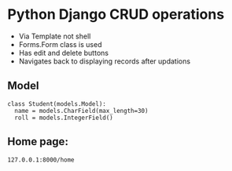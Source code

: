 # Python Django CRUD operations
 * Via Template not shell
 * Forms.Form class is used
 * Has edit and delete buttons
 * Navigates back to displaying records after updations 

## Model     
    class Student(models.Model):
      name = models.CharField(max_length=30)
      roll = models.IntegerField()
## Home page: 
    127.0.0.1:8000/home



